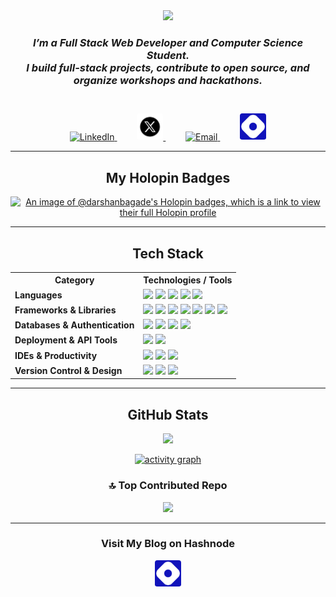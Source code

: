 <div align="center">
<img src="./assets/I’m Darshan.gif">

### *I’m a Full Stack Web Developer and Computer Science Student. <br>I build full-stack projects, contribute to open source, and organize workshops and hackathons.*
<br/>


<p align="center" style="margin: 0; padding-top: 10px; ">
  <!-- LinkedIn -->
  <a href="https://linkedin.com/in/darshanbagade" target="_blank" style="margin: 0 10px;">
    <img alt="LinkedIn" height="45" src="https://cdn.jsdelivr.net/gh/devicons/devicon/icons/linkedin/linkedin-original.svg" />
  </a> &nbsp;&nbsp;
  <!-- X (Twitter) -->
  <a href="https://x.com/darshan00x" target="_blank" style="margin: 0 10px; padding-bottom:10px; ">
    <img src="./assets/x.png" width="42" height="42" style="margin: 0px 0px; padding-bottom:1px;border-radius:4px; border-rounded:2px ">
  </a>&nbsp;&nbsp;
  <!-- Email -->
  <a href="mailto:darshanbagade123@gmail.com" style="margin: 0 10px;">
    <img alt="Email" height="45" src="https://cdn-icons-png.flaticon.com/512/732/732200.png" />
  </a>&nbsp;&nbsp;
  <!-- Hashnode -->
  <a href="https://hashnode.com/@darshanbagade" target="_blank" style="margin: 0 10px;">
    <img src="./assets/hashnode.png" width="42" height="42" 
        style="margin: 0; padding-bottom:1px; border-radius:4px;">
  </a>

</p>

---

## My Holopin Badges
[![An image of @darshanbagade's Holopin badges, which is a link to view their full Holopin profile](https://holopin.me/darshanbagade)](https://holopin.io/@darshanbagade)

---

## Tech Stack

<table>
  <tr>
    <th>Category</th>
    <th>Technologies / Tools</th>
  </tr>

  <tr>
    <td><b>Languages</b></td>
    <td>
      <img src="https://img.shields.io/badge/javascript-%23323330?style=flat-square&logo=javascript&logoColor=%23F7DF1E" />
      <img src="https://img.shields.io/badge/typescript-%23007ACC?style=flat-square&logo=typescript&logoColor=white" />
      <img src="https://img.shields.io/badge/java-%23ED8B00?style=flat-square&logo=openjdk&logoColor=white" />
      <img src="https://img.shields.io/badge/c-%2300599C?style=flat-square&logo=c&logoColor=white" />
      <img src="https://img.shields.io/badge/c++-%2300599C?style=flat-square&logo=c%2B%2B&logoColor=white" />
    </td>
  </tr>

  <tr>
    <td><b>Frameworks & Libraries</b></td>
    <td>
      <img src="https://img.shields.io/badge/react-%2320232a?style=flat-square&logo=react&logoColor=%2361DAFB" />
      <img src="https://img.shields.io/badge/Next-black?style=flat-square&logo=next.js&logoColor=white" />
      <img src="https://img.shields.io/badge/node.js-6DA55F?style=flat-square&logo=node.js&logoColor=white" />
      <img src="https://img.shields.io/badge/Express.js-000000?style=flat-square&logo=express&logoColor=white" />
      <img src="https://img.shields.io/badge/redux-%23593d88?style=flat-square&logo=redux&logoColor=white" />
      <img src="https://img.shields.io/badge/React_Router-CA4245?style=flat-square&logo=react-router&logoColor=white" />
      <img src="https://img.shields.io/badge/Context--Api-000000?style=flat-square&logo=react" />
    </td>
  </tr>

  <tr>
    <td><b>Databases & Authentication</b></td>
    <td>
      <img src="https://img.shields.io/badge/MongoDB-%234ea94b?style=flat-square&logo=mongodb&logoColor=white" />
      <img src="https://img.shields.io/badge/firebase-%23039BE5?style=flat-square&logo=firebase" />
      <img src="https://img.shields.io/badge/JWT-black?style=flat-square&logo=JSON%20web%20tokens" />
      <img src="https://img.shields.io/badge/Appwrite-%23FD366E?style=flat-square&logo=appwrite&logoColor=white" />
    </td>
  </tr>

  <tr>
    <td><b>Deployment & API Tools</b></td>
    <td>
      <img src="https://img.shields.io/badge/vercel-%23000000?style=flat-square&logo=vercel&logoColor=white" />
      <img src="https://img.shields.io/badge/Postman-FF6C37?style=flat-square&logo=postman&logoColor=white" />
    </td>
  </tr>

  <tr>
    <td><b>IDEs & Productivity</b></td>
    <td>
      <img src="https://img.shields.io/badge/IntelliJ%20IDEA-000000?style=flat-square&logo=intellij-idea&logoColor=white" />
      <img src="https://img.shields.io/badge/VS%20Code-007ACC?style=flat-square&logo=visual-studio-code&logoColor=white" />
      <img src="https://img.shields.io/badge/Notion-000000?style=flat-square&logo=notion&logoColor=white" />
    </td>
  </tr>

  <tr>
    <td><b>Version Control & Design</b></td>
    <td>
      <img src="https://img.shields.io/badge/git-%23F05033?style=flat-square&logo=git&logoColor=white" />
      <img src="https://img.shields.io/badge/github-%23121011?style=flat-square&logo=github&logoColor=white" />
      <img src="https://img.shields.io/badge/Canva-%2300C4CC?style=flat-square&logo=Canva&logoColor=white" />
    </td>
  </tr>
</table>

---

## GitHub Stats

![](https://nirzak-streak-stats.vercel.app/?user=darshanbagade&theme=shadow_green&hide_border=false)<br/>

[![activity graph](https://github-readme-activity-graph.vercel.app/graph?username=darshanbagade&bg_color=0d1f11&color=0aff6c&line=00ff55&point=00ff55&custom_title=Darshan's%20Activity%20Graph&hide_border=true)](https://github.com/darshanbagade/github-readme-activity-graph)

### 🔝 Top Contributed Repo
![](https://github-contributor-stats.vercel.app/api?username=darshanbagade&limit=5&theme=shadow_green&combine_all_yearly_contributions=true)

---

### Visit My Blog on Hashnode

  <a href="https://hashnode.com/@darshanbagade" target="_blank" style="margin: 0 10px;">
    <img src="./assets/hashnode.png" width="42" height="42" 
        style="margin: 0; padding-bottom:1px; border-radius:4px;">
  </a>
  

</div>
